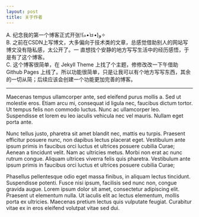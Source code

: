 ```yaml
---
layout: post
title: 关于作者
---
```

<p>
A. 纪念我的第一个博客正式开张!(๑•̀ㅂ•́)و✧
<br>
B. 之前在CSDN上写博文，大多偏向于技术类的文章，总感觉借助别人的网站写博文没有隐私感，太公开了。一 直想找个安静的地方写写生活中的经历感悟，于是有了这个博客。
<br>
C. 这个博客很简单，在 Jekyll Theme 上找了个主题，修修改改一下午借助 Github Pages 上线了。所以功能很简单，只是让我可以有个地方写写东西，其余的一切从简；后续应该会创建一个功能更加完善的博客。
</p>

<hr>

<p>
Maecenas tempus ullamcorper ante, sed eleifend purus mollis a. Sed ut molestie eros. Etiam arcu mi, consequat id ligula nec, faucibus dictum tortor. Ut tempus felis non commodo luctus. Nunc ac ullamcorper leo. Suspendisse et lorem eu leo iaculis vehicula nec vel mauris. Nullam eget porta ante.
</p>

<p>
Nunc tellus justo, pharetra sit amet blandit nec, mattis eu turpis. Praesent efficitur posuere nunc, non dapibus lectus placerat eget. Vestibulum ante ipsum primis in faucibus orci luctus et ultrices posuere cubilia Curae; Aenean a tincidunt velit. Nam ac ultricies metus. Morbi non erat ac nunc rutrum congue. Aliquam ultrices viverra felis quis pharetra. Vestibulum ante ipsum primis in faucibus orci luctus et ultrices posuere cubilia Curae;
</p>

<p>
Phasellus pellentesque odio eget massa finibus, in aliquam lectus tincidunt. Suspendisse potenti. Fusce nisi ipsum, facilisis sed nunc non, congue gravida augue. Lorem ipsum dolor sit amet, consectetur adipiscing elit. Praesent ut elementum nulla. Ut iaculis elit ac lectus elementum, mollis porta ex ultricies. Maecenas pretium lectus quis vulputate feugiat. Curabitur vitae ex in eros eleifend volutpat vitae sed dui.
</p>

